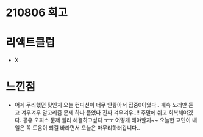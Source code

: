 # 210806 회고

# 리액트클럽
- X

# 느낀점
- 어제 무리했던 탓인지 오늘 컨디션이 너무 안좋아서 집중0이었다.. 계속 노래만 듣고 겨우겨우 알고리즘 문제 하나 풀었다 진짜 겨우겨우..!! 주말에 쉬고 회복해야겠다. 공유 오피스 문제 빨리 해결하고싶다 ㅜㅜ 어떻게 해야할지~~ 오늘한 고민이 내일은 꼭 도움이 되길 바라면서 오늘은 마무리하러갑니다..